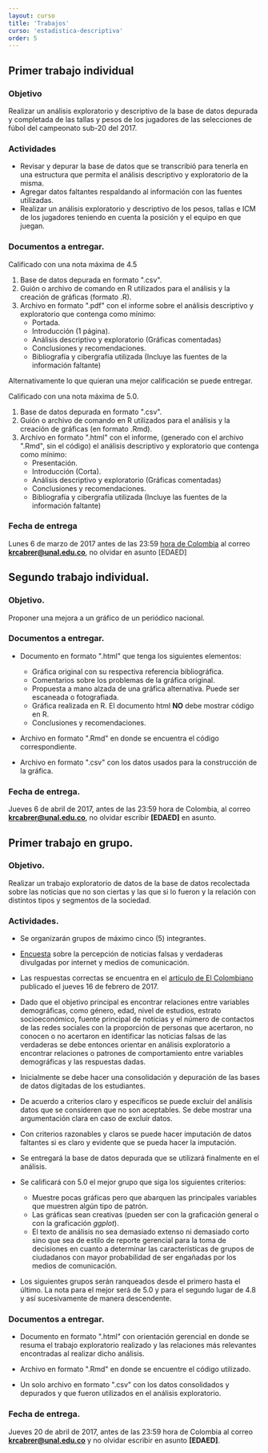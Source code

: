 ```yaml
---
layout: curso
title: 'Trabajos'
curso: 'estadistica-descriptiva'
order: 5
---
```



## Primer trabajo individual

### Objetivo

Realizar un análisis exploratorio y descriptivo de la base
de datos depurada y completada de las tallas y pesos
de los jugadores de las selecciones
de fúbol del campeonato sub-20 del 2017.

### Actividades

- Revisar y depurar la base de datos que se transcribió
  para tenerla en una estructura que permita el análisis
  descriptivo y exploratorio de la misma.
- Agregar datos faltantes respaldando al información con
  las fuentes utilizadas.
- Realizar un análisis exploratorio y descriptivo de
  los pesos, tallas e ICM de los jugadores teniendo
  en cuenta la posición y el equipo en que juegan.

### Documentos a entregar.

Calificado con una nota máxima de 4.5

1. Base de datos depurada en formato ".csv".
2. Guión o archivo de comando en R utilizados para el análisis y
   la creación de gráficas (formato .R).
3. Archivo en formato ".pdf" con el informe sobre el
   análisis descriptivo y exploratorio que contenga como mínimo:
    - Portada.
    - Introducción (1 página).
    - Análisis descriptivo y exploratorio (Gráficas comentadas)
    - Conclusiones y recomendaciones.
    - Bibliografía y cibergrafía utilizada (Incluye las fuentes
      de la información faltante)

Alternativamente lo que quieran una mejor calificación se puede entregar.

Calificado con una nota máxima de 5.0.

1. Base de datos depurada en formato ".csv".
2. Guión o archivo de comando en R utilizados para el análisis y
   la creación de gráficas (en formato  .Rmd).
3. Archivo en formato ".html" con el informe, (generado con el
   archivo ".Rmd", sin el código) el
   análisis descriptivo y exploratorio que contenga como mínimo:
    - Presentación.
    - Introducción (Corta).
    - Análisis descriptivo y exploratorio (Gráficas comentadas)
    - Conclusiones y recomendaciones.
    - Bibliografía y cibergrafía utilizada (Incluye las fuentes
      de la información faltante)

### Fecha de entrega
Lunes 6 de marzo de 2017 antes de las 23:59
[hora de Colombia](http://horalegal.inm.gov.co/) al
correo **krcabrer@unal.edu.co**, no olvidar en asunto [EDAED]      

## Segundo trabajo individual.

### Objetivo.

Proponer una mejora a un gráfico de un periódico nacional.


### Documentos a entregar.

- Documento en formato ".html" que tenga los siguientes elementos:
   + Gráfica original con su respectiva referencia bibliográfica.
   + Comentarios sobre los problemas de la gráfica original.
   + Propuesta a mano alzada de una gráfica alternativa. Puede ser
     escaneada o fotografiada.
   + Gráfica realizada en R. El documento html **NO** debe mostrar
     código en R.
   + Conclusiones y recomendaciones.

- Archivo en formato ".Rmd" en donde se encuentra el código
  correspondiente.

- Archivo en formato ".csv" con los datos usados para la construcción
  de la gráfica.  

### Fecha de entrega.

Jueves 6 de abril de 2017, antes de las 23:59 hora de Colombia, al correo
**krcabrer@unal.edu.co**, no olvidar escribir **[EDAED]** en asunto.

## Primer trabajo en grupo.

### Objetivo.
 Realizar un trabajo exploratorio de datos de la base de datos recolectada
 sobre las noticias que no son ciertas y las que si lo fueron y la
 relación con distintos tipos y segmentos de la sociedad.

### Actividades.

- Se organizarán grupos de máximo cinco (5) integrantes.

- [Encuesta](https://docs.google.com/a/unal.edu.co/spreadsheets/d/1QXVAgnobXC_MOlAENc7u3VaaYQt9r9WcVwiDLk9i7dQ/edit?usp=sharing)
  sobre la percepción de noticias falsas y verdaderas
  divulgadas por internet y medios de comunicación.

- Las respuestas correctas se encuentra en el [artículo de
   El Colombiano](http://www.elcolombiano.com/redes-sociales/mentiras-e-internet-mezcla-peligrosa-para-las-elecciones-FJ5946986)
   publicado el jueves 16 de febrero de 2017.    

- Dado que el objetivo principal es encontrar relaciones entre
  variables demográficas, como género, edad, nivel de estudios,
  estrato socioeconómico, fuente principal de noticias y el número
  de contactos de las redes sociales con la proporción de personas
  que acertaron, no conocen o no acertaron en identificar
  las noticias falsas de las verdaderas se debe entonces orientar
  en análisis exploratorio a encontrar relaciones o patrones
  de comportamiento entre variables demográficas y las respuestas dadas.

- Inicialmente se debe hacer una consolidación y depuración de las
  bases de datos digitadas de los estudiantes.

- De acuerdo a criterios claro y específicos se puede excluir del análisis
  datos que se consideren que no son aceptables. Se debe mostrar una
  argumentación clara en caso de excluir datos.

- Con criterios razonables y claros se puede hacer imputación de datos
  faltantes si es claro y evidente que se pueda hacer la imputación.

- Se entregará la base de datos depurada que se utilizará finalmente
  en el análisis.

- Se calificará con 5.0 el mejor grupo que siga los siguientes criterios:
    + Muestre pocas gráficas pero que abarquen las principales variables
      que muestren algún tipo de patrón.
    + Las gráficas sean creativas (pueden ser con la graficación general o
      con la graficación *ggplot*).
    + El texto de análisis no sea demasiado extenso ni demasiado corto sino
      que sea de estilo de reporte gerencial para la toma de decisiones
      en cuanto a determinar las características de grupos de ciudadanos con mayor probabilidad
      de ser engañadas por los medios de comunicación.   
 - Los siguientes grupos serán ranqueados desde el primero hasta el último.
   La nota para el mejor será de 5.0 y para el segundo lugar de 4.8 y así sucesivamente
    de manera descendente.      


### Documentos a entregar.

- Documento en formato ".html" con orientación gerencial en donde se resuma
  el trabajo exploratorio realizado y las relaciones más relevantes encontradas al
  realizar dicho análisis.

- Archivo en formato ".Rmd" en donde se encuentre el código utilizado.

- Un solo archivo en formato ".csv" con los datos consolidados y depurados y que fueron
  utilizados en el análisis exploratorio.

### Fecha de entrega.

Jueves 20 de abril de 2017, antes de las 23:59 hora de Colombia al correo
**krcabrer@unal.edu.co** y no olvidar escribir en asunto **[EDAED]**.
